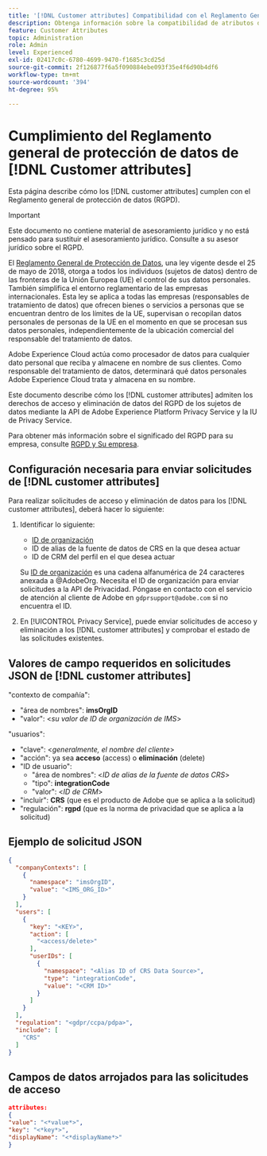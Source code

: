 ```yaml
---
title: '[!DNL Customer attributes] Compatibilidad con el Reglamento General de Protección de Datos'
description: Obtenga información sobre la compatibilidad de atributos del cliente con el Reglamento General de Protección de Datos
feature: Customer Attributes
topic: Administration
role: Admin
level: Experienced
exl-id: 02417c0c-6780-4699-9470-f1685c3cd25d
source-git-commit: 2f126877f6a5f090884ebe093f35e4f6d90b4df6
workflow-type: tm+mt
source-wordcount: '394'
ht-degree: 95%

---
```


# Cumplimiento del Reglamento general de protección de datos de [!DNL Customer attributes]

Esta página describe cómo los [!DNL customer attributes] cumplen con el Reglamento general de protección de datos (RGPD).

>[!IMPORTANT]
>
>Este documento no contiene material de asesoramiento jurídico y no está pensado para sustituir el asesoramiento jurídico. Consulte a su asesor jurídico sobre el RGPD.

El [Reglamento General de Protección de Datos](https://business.adobe.com/es/privacy/general-data-protection-regulation.html), una ley vigente desde el 25 de mayo de 2018, otorga a todos los individuos (sujetos de datos) dentro de las fronteras de la Unión Europea (UE) el control de sus datos personales. También simplifica el entorno reglamentario de las empresas internacionales. Esta ley se aplica a todas las empresas (responsables de tratamiento de datos) que ofrecen bienes o servicios a personas que se encuentran dentro de los límites de la UE, supervisan o recopilan datos personales de personas de la UE en el momento en que se procesan sus datos personales, independientemente de la ubicación comercial del responsable del tratamiento de datos.

Adobe Experience Cloud actúa como procesador de datos para cualquier dato personal que reciba y almacene en nombre de sus clientes. Como responsable del tratamiento de datos, determinará qué datos personales Adobe Experience Cloud trata y almacena en su nombre.

Este documento describe cómo los [!DNL customer attributes] admiten los derechos de acceso y eliminación de datos del RGPD de los sujetos de datos mediante la API de Adobe Experience Platform Privacy Service y la IU de Privacy Service.

Para obtener más información sobre el significado del RGPD para su empresa, consulte [RGPD y Su empresa](https://business.adobe.com/es/privacy/general-data-protection-regulation.html).

## Configuración necesaria para enviar solicitudes de [!DNL customer attributes]

Para realizar solicitudes de acceso y eliminación de datos para los [!DNL customer attributes], deberá hacer lo siguiente:

1. Identificar lo siguiente:

   * [ID de organización](../../administration/organizations.md)
   * ID de alias de la fuente de datos de CRS en la que desea actuar
   * ID de CRM del perfil en el que desea actuar

   Su [ID de organización](../../administration/organizations.md) es una cadena alfanumérica de 24 caracteres anexada a @AdobeOrg. Necesita el ID de organización para enviar solicitudes a la API de Privacidad. Póngase en contacto con el servicio de atención al cliente de Adobe en `gdprsupport@adobe.com` si no encuentra el ID.

1. En [!UICONTROL Privacy Service], puede enviar solicitudes de acceso y eliminación a los [!DNL customer attributes] y comprobar el estado de las solicitudes existentes.

## Valores de campo requeridos en solicitudes JSON de [!DNL customer attributes]

&quot;contexto de compañía&quot;:

* &quot;área de nombres&quot;: **imsOrgID**
* &quot;valor&quot;: &lt;*su valor de ID de organización de IMS*>

&quot;usuarios&quot;:

* &quot;clave&quot;: &lt;*generalmente, el nombre del cliente*>
* &quot;acción&quot;: ya sea **acceso** (access) o **eliminación** (delete)
* &quot;ID de usuario&quot;:
   * &quot;área de nombres&quot;: &lt;*ID de alias de la fuente de datos CRS*>
   * &quot;tipo&quot;: **integrationCode**
   * &quot;valor&quot;: &lt;*ID de CRM*>
* &quot;incluir&quot;: **CRS** (que es el producto de Adobe que se aplica a la solicitud)
* &quot;regulación&quot;: **rgpd** (que es la norma de privacidad que se aplica a la solicitud)

## Ejemplo de solicitud JSON

```json
{
  "companyContexts": [
    {
      "namespace": "imsOrgID",
      "value": "<IMS_ORG_ID>"
    }
  ],
  "users": [
    {
      "key": "<KEY>",
      "action": [
        "<access/delete>"
      ],
      "userIDs": [
        {
          "namespace": "<Alias ID of CRS Data Source>",
          "type": "integrationCode",
          "value": "<CRM ID>"
        }
      ]
    }
  ],
  "regulation": "<gdpr/ccpa/pdpa>",
  "include": [
    "CRS"
  ]
}
```

## Campos de datos arrojados para las solicitudes de acceso

```json
attributes:
{
"value": "<*value*>",
"key": "<*key*>",
"displayName": "<*displayName*>"
}
```
